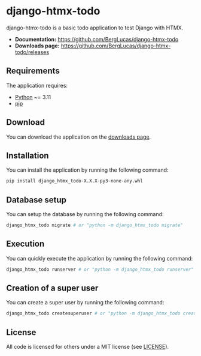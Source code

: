 # django-htmx-todo

django-htmx-todo is a basic todo application to test Django with HTMX.

- **Documentation:** https://github.com/BergLucas/django-htmx-todo
- **Downloads page:** https://github.com/BergLucas/django-htmx-todo/releases

## Requirements

The application requires:

- [Python](https://www.python.org/) ~= 3.11
- [pip](https://pip.pypa.io/en/stable/)

## Download

You can download the application on the [downloads page](https://github.com/BergLucas/django-htmx-todo/releases).

## Installation

You can install the application by running the following command:

```bash
pip install django_htmx_todo-X.X.X-py3-none-any.whl
```

## Database setup

You can setup the database by running the following command:

```bash
django_htmx_todo migrate # or "python -m django_htmx_todo migrate"
```

## Execution

You can quickly execute the application by running the following command:

```bash
django_htmx_todo runserver # or "python -m django_htmx_todo runserver"
```

## Creation of a super user

You can create a super user by running the following command:

```bash
django_htmx_todo createsuperuser # or "python -m django_htmx_todo createsuperuser"
```

## License

All code is licensed for others under a MIT license (see [LICENSE](https://github.com/BergLucas/django-htmx-todo/blob/main/LICENSE)).
